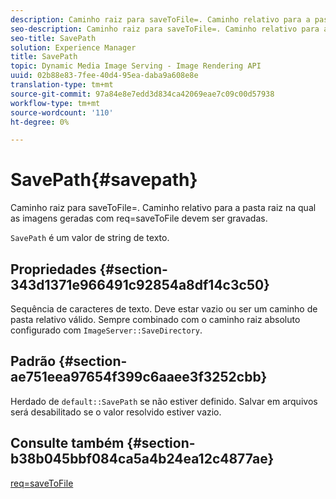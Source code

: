 ```yaml
---
description: Caminho raiz para saveToFile=. Caminho relativo para a pasta raiz na qual as imagens geradas com req=saveToFile devem ser gravadas.
seo-description: Caminho raiz para saveToFile=. Caminho relativo para a pasta raiz na qual as imagens geradas com req=saveToFile devem ser gravadas.
seo-title: SavePath
solution: Experience Manager
title: SavePath
topic: Dynamic Media Image Serving - Image Rendering API
uuid: 02b88e83-7fee-40d4-95ea-daba9a608e8e
translation-type: tm+mt
source-git-commit: 97a84e8e7edd3d834ca42069eae7c09c00d57938
workflow-type: tm+mt
source-wordcount: '110'
ht-degree: 0%

---
```



# SavePath{#savepath}

Caminho raiz para saveToFile=. Caminho relativo para a pasta raiz na qual as imagens geradas com req=saveToFile devem ser gravadas.

`SavePath` é um valor de string de texto.

## Propriedades {#section-343d1371e966491c92854a8df14c3c50}

Sequência de caracteres de texto. Deve estar vazio ou ser um caminho de pasta relativo válido. Sempre combinado com o caminho raiz absoluto configurado com `ImageServer::SaveDirectory`.

## Padrão {#section-ae751eea97654f399c6aaee3f3252cbb}

Herdado de `default::SavePath` se não estiver definido. Salvar em arquivos será desabilitado se o valor resolvido estiver vazio.

## Consulte também {#section-b38b045bbf084ca5a4b24ea12c4877ae}

[req=saveToFile](../../../../../is-api/http-ref/image-serving-api-ref/c-http-protocol-reference/c-command-reference/r-req/r-req.md#reference-907cdb4a97034db7ad94695f25552e76)
